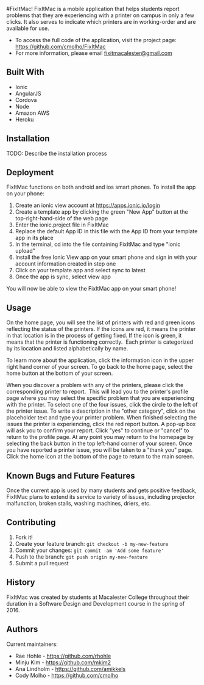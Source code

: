 
#FixItMac!
FixItMac is a mobile application that helps students report problems that they are experiencing with a printer on campus in only a few clicks. It also serves to indicate which printers are in working-order and are available for use.
 * To access the full code of the application, visit the project page:
   https://github.com/cmolho/FixItMac
 * For more information, please email fixitmacalester@gmail.com

## Built With
* Ionic
* AngularJS
* Cordova
* Node
* Amazon AWS
* Heroku

## Installation
TODO: Describe the installation process

## Deployment
FixItMac functions on both android and ios smart phones. To install the app on your phone:

1. Create an ionic view account at https://apps.ionic.io/login
2. Create a template app by clicking the green "New App" button at the top-right-hand-side of the web page
3. Enter the ionic.project file in FixItMac
4. Replace the default App ID in this file with the App ID from your template app in its place
5. In the terminal, cd into the file containing FixItMac and type "ionic upload"
6. Install the free Ionic View app on your smart phone and sign in with your account information created in step one
7. Click on your template app and select sync to latest
8. Once the app is sync, select view app

You will now be able to view the FixItMac app on your smart phone!

## Usage
On the home page, you will see the list of printers with red and green icons reflecting the status of the printers. If the icons are red, it means the printer in that location is in the process of getting fixed. If the icon is green, it means that the printer is functioning correctly.  Each printer is categorized by its location and listed alphabetically by name.

To learn more about the application, click the information icon in the upper right hand corner of your screen. To go back to the home page, select the home button at the bottom of your screen.

When you discover a problem with any of the printers, please click the corresponding printer to report.  This will lead you to the printer's profile page where you may select the specific problem that you are experiencing with the printer. To select one of the four issues, click the circle to the left of the printer issue. To write a description in the "other category", click on the placeholder text and type your printer problem. When finished selecting the issues the printer is experiencing, click the red report button. A pop-up box will ask you to confirm your report. Click "yes" to continue or "cancel" to return to the profile page. At any point you may return to the homepage by selecting the back button in the top left-hand corner of your screen. Once you have reported a printer issue, you will be taken to a "thank you" page. Click the home icon at the bottom of the page to return to the main screen.

## Known Bugs and Future Features
Once the current app is used by many students and gets positive feedback, FixItMac plans to extend its service to variety of issues, including projector malfunction, broken stalls, washing machines, driers, etc.

## Contributing
1. Fork it!
2. Create your feature branch: `git checkout -b my-new-feature`
3. Commit your changes: `git commit -am 'Add some feature'`
4. Push to the branch: `git push origin my-new-feature`
5. Submit a pull request

## History
FixItMac was created by students at Macalester College throughout their duration in a Software Design and Development course in the spring of 2016.

## Authors
Current maintainers:
 * Rae Hohle  - https://github.com/rhohle
 * Minju Kim  - https://github.com/mkim2
 * Ana Lindholm - https://github.com/amikkels
 * Cody Molho - https://github.com/cmolho


